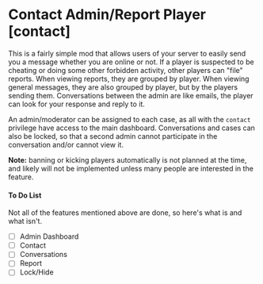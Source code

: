 Contact Admin/Report Player [contact]
=====================================

This is a fairly simple mod that allows users of your server to easily send you a message whether you are online or not. If a player is suspected to be cheating or doing some other forbidden activity, other players can "file" reports. When viewing reports, they are grouped by player. When viewing general messages, they are also grouped by player, but by the players sending them. Conversations between the admin are like emails, the player can look for your response and reply to it.

An admin/moderator can be assigned to each case, as all with the `contact` privilege have access to the main dashboard. Conversations and cases can also be locked, so that a second admin cannot participate in the conversation and/or cannot view it.

**Note:** banning or kicking players automatically is not planned at the time, and likely will not be implemented unless many people are interested in the feature.

#### To Do List
Not all of the features mentioned above are done, so here's what is and what isn't.

- [ ] Admin Dashboard
- [ ] Contact
- [ ] Conversations
- [ ] Report
- [ ] Lock/Hide